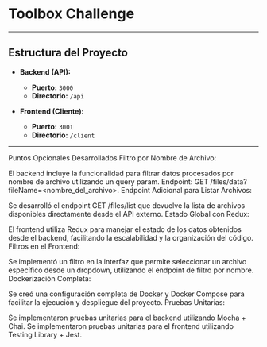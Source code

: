# Toolbox Challenge

---

## **Estructura del Proyecto**

- **Backend (API):**
  - **Puerto:** `3000`
  - **Directorio:** `/api`

- **Frontend (Cliente):**
  - **Puerto:** `3001`
  - **Directorio:** `/client`

---

Puntos Opcionales Desarrollados
Filtro por Nombre de Archivo:

El backend incluye la funcionalidad para filtrar datos procesados por nombre de archivo utilizando un query param.
Endpoint: GET /files/data?fileName=<nombre_del_archivo>.
Endpoint Adicional para Listar Archivos:

Se desarrolló el endpoint GET /files/list que devuelve la lista de archivos disponibles directamente desde el API externo.
Estado Global con Redux:

El frontend utiliza Redux para manejar el estado de los datos obtenidos desde el backend, facilitando la escalabilidad y la organización del código.
Filtros en el Frontend:

Se implementó un filtro en la interfaz que permite seleccionar un archivo específico desde un dropdown, utilizando el endpoint de filtro por nombre.
Dockerización Completa:

Se creó una configuración completa de Docker y Docker Compose para facilitar la ejecución y despliegue del proyecto.
Pruebas Unitarias:

Se implementaron pruebas unitarias para el backend utilizando Mocha + Chai.
Se implementaron pruebas unitarias para el frontend utilizando Testing Library + Jest.
